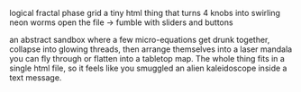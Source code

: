   logical fractal phase grid
a tiny html thing that turns 4 knobs into swirling neon worms
open the file → fumble with sliders and buttons

an abstract sandbox where a few micro-equations get drunk together, collapse into glowing threads, then arrange themselves into a laser mandala you can fly through or flatten into a tabletop map. 
The whole thing fits in a single html file, so it feels like you smuggled an alien kaleidoscope inside a text message.
